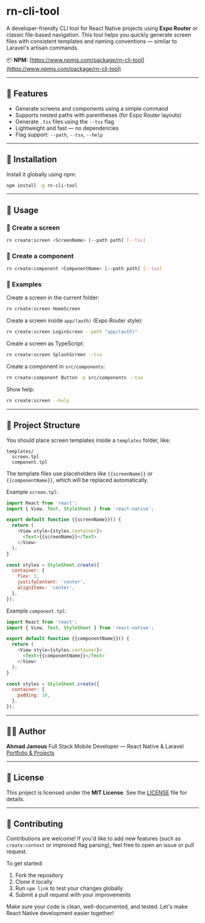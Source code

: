 # rn-cli-tool

A developer-friendly CLI tool for React Native projects using **Expo Router** or classic file-based navigation. This tool helps you quickly generate screen files with consistent templates and naming conventions — similar to Laravel's artisan commands.

📦 **NPM:** [https://www.npmjs.com/package/rn-cli-tool](https://www.npmjs.com/package/rn-cli-tool)

---

## 🚀 Features

* Generate screens and components using a simple command
* Supports nested paths with parentheses (for Expo Router layouts)
* Generate `.tsx` files using the `--tsx` flag
* Lightweight and fast — no dependencies
* Flag support: `--path`, `--tsx`, `--help`

---

## 📆 Installation

Install it globally using npm:

```bash
npm install -g rn-cli-tool
```

---

## 💠 Usage

### 📄 Create a screen

```bash
rn create:screen <ScreenName> [--path path] [--tsx]
```

### 📄 Create a component

```bash
rn create:component <ComponentName> [--path path] [--tsx]
```

### 🧪 Examples

Create a screen in the current folder:

```bash
rn create:screen HomeScreen
```

Create a screen inside `app/(auth)` (Expo Router style):

```bash
rn create:screen LoginScreen --path "app/(auth)"
```

Create a screen as TypeScript:

```bash
rn create:screen SplashScreen --tsx
```

Create a component in `src/components`:

```bash
rn create:component Button -p src/components --tsx
```

Show help:

```bash
rn create:screen --help
```

---

## 📁 Project Structure

You should place screen templates inside a `templates` folder, like:

```
templates/
  screen.tpl
  component.tpl
```

The template files use placeholders like `{{screenName}}` or `{{componentName}}`, which will be replaced automatically.

Example `screen.tpl`:

```js
import React from 'react';
import { View, Text, StyleSheet } from 'react-native';

export default function {{screenName}}() {
  return (
    <View style={styles.container}>
      <Text>{{screenName}}</Text>
    </View>
  );
}

const styles = StyleSheet.create({
  container: {
    flex: 1,
    justifyContent: 'center',
    alignItems: 'center',
  },
});
```

Example `component.tpl`:

```js
import React from 'react';
import { View, Text, StyleSheet } from 'react-native';

export default function {{componentName}}() {
  return (
    <View style={styles.container}>
      <Text>{{componentName}}</Text>
    </View>
  );
}

const styles = StyleSheet.create({
  container: {
    padding: 10,
  },
});
```

---

## 👨‍💼 Author

**Ahmad Jamous**
Full Stack Mobile Developer — React Native & Laravel
[Portfolio & Projects](https://your-portfolio-link.com)

---

## 📄 License

This project is licensed under the **MIT License**. See the [LICENSE](./LICENSE) file for details.

---

## 🤝 Contributing

Contributions are welcome! If you'd like to add new features (such as `create:context` or improved flag parsing), feel free to open an issue or pull request.

To get started:

1. Fork the repository
2. Clone it locally
3. Run `npm link` to test your changes globally
4. Submit a pull request with your improvements

Make sure your code is clean, well-documented, and tested. Let's make React Native development easier together!
